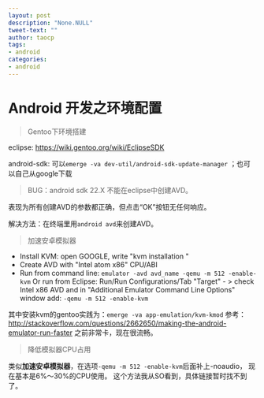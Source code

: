 ```yaml
---
layout: post
description: "None.NULL"
tweet-text: ""
author: taocp
tags:
- android
categories:
- android
---
```

Android 开发之环境配置
=======================
>Gentoo下环境搭建

eclipse: https://wiki.gentoo.org/wiki/EclipseSDK

android-sdk: 可以`emerge -va dev-util/android-sdk-update-manager` ；也可以自己从google下载

>BUG：android sdk 22.X 不能在eclipse中创建AVD。
    
表现为所有创建AVD的参数都正确，但点击“OK”按钮无任何响应。

解决方法：在终端里用`android avd`来创建AVD。


>加速安卓模拟器
    
 * Install KVM: open GOOGLE, write "kvm installation "
 * Create AVD with "Intel atom x86" CPU/ABI
 * Run from command line: `emulator -avd avd_name -qemu -m 512 -enable-kvm`
   Or run from Eclipse: Run/Run Configurations/Tab "Target" - > check Intel x86 AVD and in "Additional Emulator Command Line Options" window add: `-qemu -m 512 -enable-kvm`
    
其中安装kvm的gentoo实践为：`emerge -va app-emulation/kvm-kmod`
参考：http://stackoverflow.com/questions/2662650/making-the-android-emulator-run-faster
之前非常卡，现在很流畅。

>降低模拟器CPU占用

类似**加速安卓模拟器**，在选项`-qemu -m 512 -enable-kvm`后面补上-noaudio， 现在基本是6%～30%的CPU使用。
这个方法我从SO看到，具体链接暂时找不到了。
